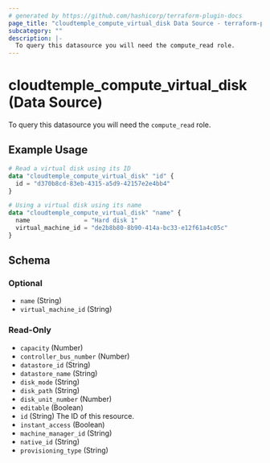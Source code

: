 ```yaml
---
# generated by https://github.com/hashicorp/terraform-plugin-docs
page_title: "cloudtemple_compute_virtual_disk Data Source - terraform-provider-cloudtemple"
subcategory: ""
description: |-
  To query this datasource you will need the compute_read role.
---
```


# cloudtemple_compute_virtual_disk (Data Source)

To query this datasource you will need the `compute_read` role.

## Example Usage

```terraform
# Read a virtual disk using its ID
data "cloudtemple_compute_virtual_disk" "id" {
  id = "d370b8cd-83eb-4315-a5d9-42157e2e4bb4"
}

# Using a virtual disk using its name
data "cloudtemple_compute_virtual_disk" "name" {
  name               = "Hard disk 1"
  virtual_machine_id = "de2b8b80-8b90-414a-bc33-e12f61a4c05c"
}
```

<!-- schema generated by tfplugindocs -->
## Schema

### Optional

- `name` (String)
- `virtual_machine_id` (String)

### Read-Only

- `capacity` (Number)
- `controller_bus_number` (Number)
- `datastore_id` (String)
- `datastore_name` (String)
- `disk_mode` (String)
- `disk_path` (String)
- `disk_unit_number` (Number)
- `editable` (Boolean)
- `id` (String) The ID of this resource.
- `instant_access` (Boolean)
- `machine_manager_id` (String)
- `native_id` (String)
- `provisioning_type` (String)


